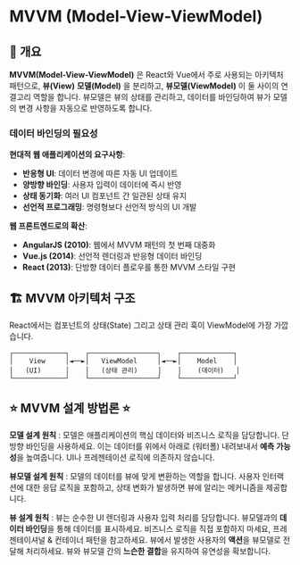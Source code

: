 # MVVM (Model-View-ViewModel)

## 📖 개요

**MVVM(Model-View-ViewModel)** 은 React와 Vue에서 주로 사용되는 아키텍처 패턴으로, **뷰(View)** **모델(Model)** 을 분리하고, **뷰모델(ViewModel)** 이 둘 사이의 연결고리 역할을 합니다. 뷰모델은 뷰의 상태를 관리하고, 데이터를 바인딩하여 뷰가 모델의 변경 사항을 자동으로 반영하도록 합니다.

### 데이터 바인딩의 필요성

**현대적 웹 애플리케이션의 요구사항**:

- **반응형 UI**: 데이터 변경에 따른 자동 UI 업데이트
- **양방향 바인딩**: 사용자 입력이 데이터에 즉시 반영
- **상태 동기화**: 여러 UI 컴포넌트 간 일관된 상태 유지
- **선언적 프로그래밍**: 명령형보다 선언적 방식의 UI 개발

**웹 프론트엔드로의 확산**:

- **AngularJS (2010)**: 웹에서 MVVM 패턴의 첫 번째 대중화
- **Vue.js (2014)**: 선언적 렌더링과 반응형 데이터 바인딩
- **React (2013)**: 단방향 데이터 플로우를 통한 MVVM 스타일 구현

## 🏗️ MVVM 아키텍처 구조

React에서는 컴포넌트의 상태(State) 그리고 상태 관리 훅이 ViewModel에 가장 가깝습니다.

```
┌─────────────┐    ┌─────────────────┐    ┌─────────────┐
│    View     │◄──►│   ViewModel     │◄──►│    Model    │
│   (UI)      │    │   (상태 관리)     │    │    (데이터)   │
└─────────────┘    └─────────────────┘    └─────────────┘
```

## ⭐ MVVM 설계 방법론 ⭐

**모델 설계 원칙** : 모델은 애플리케이션의 핵심 데이터와 비즈니스 로직을 담당합니다. 단방향 바인딩을 사용하세요. 이는 데이터를 위에서 아래로 (워터폴) 내려보내서 **예측 가능성**을 높여줍니다. UI나 프레젠테이션 로직에 의존하지 않습니다.

**뷰모델 설계 원칙** : 모델의 데이터를 뷰에 맞게 변환하는 역할을 합니다. 사용자 인터랙션에 대한 응답 로직을 포함하고, 상태 변화가 발생하면 뷰에 알리는 메커니즘을 제공합니다.

**뷰 설계 원칙** : 뷰는 순수한 UI 렌더링과 사용자 입력 처리를 담당합니다. 뷰모델과의 **데이터 바인딩**을 통해 데이터를 표시하세요. 비즈니스 로직을 직접 포함하지 마세요, 프레젠테이셔널 & 컨테이너 패턴을 참고하세요. 뷰에서 발생한 사용자의 **액션**을 뷰모델로 전달해 처리하세요. 뷰와 뷰모델 간의 **느슨한 결합**을 유지하여 유연성을 확보합니다.
